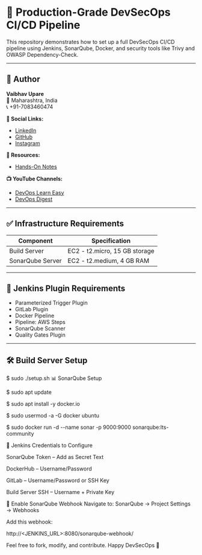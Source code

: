 # 🚀 Production-Grade DevSecOps CI/CD Pipeline

This repository demonstrates how to set up a full DevSecOps CI/CD pipeline using Jenkins, SonarQube, Docker, and security tools like Trivy and OWASP Dependency-Check.

---

## 👤 Author

**Vaibhav Upare**  
📍 Maharashtra, India  
📞 +91-7083460474

**🔗 Social Links:**
- [LinkedIn](http://linkedin.com/in/vaibhav-upare)
- [GitHub](https://github.com/vaibhav0342)
- [Instagram](https://instagram.com/27vaibhav10/?igshid=NGVhN2U2NjQ0Yg==&utm_source=qr)

**📘 Resources:**
- [Hands-On Notes](https://vaibhav0342.github.io/DevOps-Cloud-Solutions)

**📺 YouTube Channels:**
- [DevOps Learn Easy](https://www.youtube.com/c/gestDevOpsLearnEasy)
- [DevOps Digest](https://www.youtube.com/@DevOps_Digest)

---

## ✅ Infrastructure Requirements

| Component        | Specification                 |
|------------------|-------------------------------|
| Build Server     | EC2 - t2.micro, 15 GB storage |
| SonarQube Server | EC2 - t2.medium, 4 GB RAM     |

---

## 🔧 Jenkins Plugin Requirements

- Parameterized Trigger Plugin  
- GitLab Plugin  
- Docker Pipeline  
- Pipeline: AWS Steps  
- SonarQube Scanner  
- Quality Gates Plugin  

---

## 🛠️ Build Server Setup

$ sudo ./setup.sh
📊 SonarQube Setup

$ sudo apt update

$ sudo apt install -y docker.io

$ sudo usermod -a -G docker ubuntu

$ sudo docker run -d --name sonar -p 9000:9000 sonarqube:lts-community

🔐 Jenkins Credentials to Configure

SonarQube Token – Add as Secret Text

DockerHub – Username/Password

GitLab – Username/Password or SSH Key

Build Server SSH – Username + Private Key

🧪 Enable SonarQube Webhook
Navigate to:
SonarQube → Project Settings → Webhooks

Add this webhook:

http://<JENKINS_URL>:8080/sonarqube-webhook/

Feel free to fork, modify, and contribute. Happy DevSecOps 🚀

